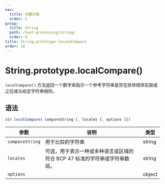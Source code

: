 ```yaml
---
nav:
  title: 内置对象
  order: 2
group:
  title: String
  path: /text-processing/string/
  order: 9
title: String.prototype.localeCompare
order: 18
---
```


# String.prototype.localCompare()

`localCompare()` 方法返回一个数字来指示一个参考字符串是否在排序顺序前面或之后或与给定字符串相同。

## 语法

```js
str.localCompare( compareString [, locales [, options ]])
```

| 参数            | 说明                                                                       | 类型   |
| --------------- | -------------------------------------------------------------------------- | ------ |
| `compareString` | 用于比较的字符串                                                           | string |
| `locales`       | 可选，用于表示一种或多种语言或区域的符合 BCP 47 标准的字符串或字符串数组。 | string |
| `options`       |                                                                            | object |
